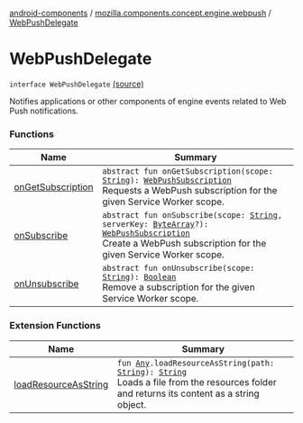[android-components](../../index.md) / [mozilla.components.concept.engine.webpush](../index.md) / [WebPushDelegate](./index.md)

# WebPushDelegate

`interface WebPushDelegate` [(source)](https://github.com/mozilla-mobile/android-components/blob/master/components/concept/engine/src/main/java/mozilla/components/concept/engine/webpush/WebPushDelegate.kt#L10)

Notifies applications or other components of engine events related to Web Push notifications.

### Functions

| Name | Summary |
|---|---|
| [onGetSubscription](on-get-subscription.md) | `abstract fun onGetSubscription(scope: `[`String`](https://kotlinlang.org/api/latest/jvm/stdlib/kotlin/-string/index.html)`): `[`WebPushSubscription`](../-web-push-subscription/index.md)<br>Requests a WebPush subscription for the given Service Worker scope. |
| [onSubscribe](on-subscribe.md) | `abstract fun onSubscribe(scope: `[`String`](https://kotlinlang.org/api/latest/jvm/stdlib/kotlin/-string/index.html)`, serverKey: `[`ByteArray`](https://kotlinlang.org/api/latest/jvm/stdlib/kotlin/-byte-array/index.html)`?): `[`WebPushSubscription`](../-web-push-subscription/index.md)<br>Create a WebPush subscription for the given Service Worker scope. |
| [onUnsubscribe](on-unsubscribe.md) | `abstract fun onUnsubscribe(scope: `[`String`](https://kotlinlang.org/api/latest/jvm/stdlib/kotlin/-string/index.html)`): `[`Boolean`](https://kotlinlang.org/api/latest/jvm/stdlib/kotlin/-boolean/index.html)<br>Remove a subscription for the given Service Worker scope. |

### Extension Functions

| Name | Summary |
|---|---|
| [loadResourceAsString](../../mozilla.components.support.test.file/kotlin.-any/load-resource-as-string.md) | `fun `[`Any`](https://kotlinlang.org/api/latest/jvm/stdlib/kotlin/-any/index.html)`.loadResourceAsString(path: `[`String`](https://kotlinlang.org/api/latest/jvm/stdlib/kotlin/-string/index.html)`): `[`String`](https://kotlinlang.org/api/latest/jvm/stdlib/kotlin/-string/index.html)<br>Loads a file from the resources folder and returns its content as a string object. |
